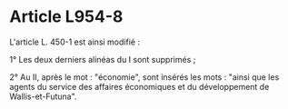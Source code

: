 # Article L954-8

L'article L. 450-1 est ainsi modifié :

1° Les deux derniers alinéas du I sont supprimés ;

2° Au II, après le mot : "économie", sont insérés les mots : "ainsi que les agents du service des affaires économiques et du développement de Wallis-et-Futuna".
